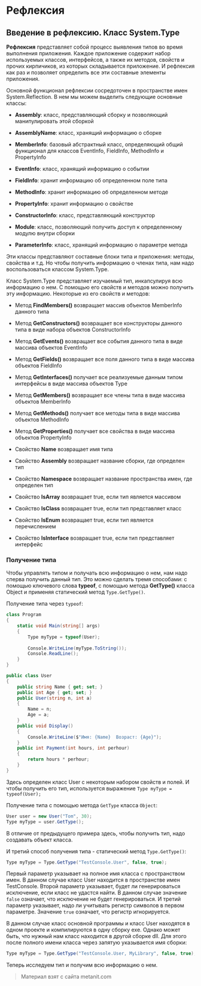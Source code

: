 # Рефлексия

## Введение в рефлексию. Класс System.Type

**Рефлексия** представляет собой процесс выявления типов во время выполнения приложения. Каждое приложение содержит набор используемых классов, интерфейсов, а также их методов, свойств и прочих кирпичиков, из которых складывается приложение. И рефлексия как раз и позволяет определить все эти составные элементы приложения.

Основной функционал рефлексии сосредоточен в пространстве имен System.Reflection. В нем мы можем выделить следующие основные классы:

- **Assembly**: класс, представляющий сборку и позволяющий манипулировать этой сборкой

- **AssemblyName**: класс, хранящий информацию о сборке

- **MemberInfo**: базовый абстрактный класс, определяющий общий функционал для классов EventInfo, FieldInfo, 
MethodInfo и PropertyInfo

- **EventInfo**: класс, хранящий информацию о событии

- **FieldInfo**: хранит информацию об определенном поле типа

- **MethodInfo**: хранит информацию об определенном методе

- **PropertyInfo**: хранит информацию о свойстве

- **ConstructorInfo**: класс, представляющий конструктор

- **Module**: класс, позволяющий получить доступ к определенному модулю внутри сборки

- **ParameterInfo**: класс, хранящий информацию о параметре метода

Эти классы представляют составные блоки типа и приложения: методы, свойства и т.д. Но чтобы получить информацию о членах типа, нам надо воспользоваться классом System.Type.

Класс System.Type представляет изучаемый тип, инкапсулируя всю информацию о нем. С помощью его свойств и методов можно получить эту информацию. Некоторые из его свойств и методов:

- Метод **FindMembers()** возвращает массив объектов MemberInfo данного типа

- Метод **GetConstructors()** возвращает все конструкторы данного типа в виде набора объектов ConstructorInfo

- Метод **GetEvents()** возвращает все события данного типа в виде массива объектов EventInfo

- Метод **GetFields()** возвращает все поля данного типа в виде массива объектов FieldInfo

- Метод **GetInterfaces()** получает все реализуемые данным типом интерфейсы в виде массива объектов Type

- Метод **GetMembers()** возвращает все члены типа в виде массива объектов MemberInfo

- Метод **GetMethods()** получает все методы типа в виде массива объектов MethodInfo

- Метод **GetProperties()** получает все свойства в виде массива объектов PropertyInfo

- Свойство **Name** возвращает имя типа

- Свойство **Assembly** возвращает название сборки, где определен тип

- Свойство **Namespace** возвращает название пространства имен, где определен тип

- Свойство **IsArray** возвращает true, если тип является массивом

- Свойство **IsClass** возвращает true, если тип представляет класс

- Свойство **IsEnum** возвращает true, если тип является перечислением

- Свойство **IsInterface** возвращает true, если тип представляет интерфейс

### Получение типа

Чтобы управлять типом и получать всю информацию о нем, нам надо сперва получить данный тип. Это можно сделать тремя способами: с помощью ключевого слова **typeof**, с помощью метода **GetType()** класса Object и применяя статический метод `Type.GetType()`.

Получение типа через `typeof`:

```cs
class Program
{
    static void Main(string[] args)
    {
        Type myType = typeof(User);
        
        Console.WriteLine(myType.ToString());
        Console.ReadLine();
    }
}

public class User
{
    public string Name { get; set; }
    public int Age { get; set; }
    public User(string n, int a)
    {
        Name = n;
        Age = a;
    }
    public void Display()
    {
        Console.WriteLine($"Имя: {Name}  Возраст: {Age}");
    }
    public int Payment(int hours, int perhour)
    {
        return hours * perhour;
    }
}
```

Здесь определен класс User с некоторым набором свойств и полей. И чтобы получить его тип, используется выражение `Type myType = typeof(User);`

Получение типа с помощью метода `GetType` класса `Object`:

```cs
User user = new User("Tom", 30);
Type myType = user.GetType();
```

В отличие от предыдущего примера здесь, чтобы получить тип, надо создавать объект класса.

И третий способ получения типа - статический метод `Type.GetType()`:

```cs
Type myType = Type.GetType("TestConsole.User", false, true);
```

Первый параметр указывает на полное имя класса с пространством имен. В данном случае класс User находится в пространстве имен TestConsole. Второй параметр указывает, будет ли генерироваться исключение, если класс не удастся найти. В данном случае значение `false` означает, что исключение не будет генерироваться. И третий параметр указывает, надо ли учитывать регистр символов в первом параметре. Значение `true` означает, что регистр игнорируется.

В данном случае класс основной программы и класс User находятся в одном проекте и компилируются в одну сборку exe. Однако может быть, что нужный нам класс находится в другой сборке dll. Для этого после полного имени класса через запятую указывается имя сборки:

```cs
Type myType = Type.GetType("TestConsole.User, MyLibrary", false, true);
```

Теперь исследуем тип и получим всю информацию о нем.


> Материал взят с сайта metanit.com